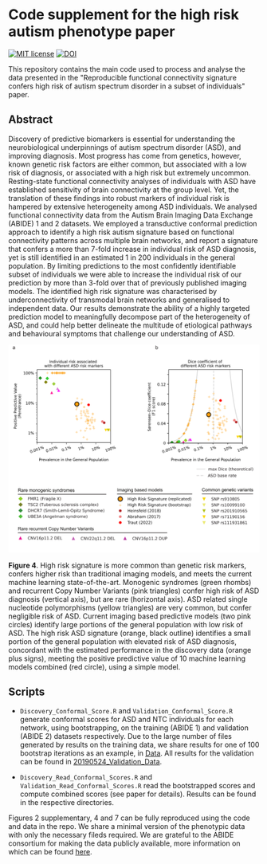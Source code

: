 # Code supplement for the high risk autism phenotype paper
[![MIT license](https://img.shields.io/badge/License-MIT-blue.svg)](https://lbesson.mit-license.org/)
[![DOI](https://img.shields.io/badge/DOI-10.1101%2F2020.06.01.127688%20-informational)](https://doi.org/10.1101/2020.06.01.127688 )

This repository contains the main code used to process and analyse the data presented in the "Reproducible functional connectivity signature confers high risk of autism spectrum disorder in a subset of individuals" paper.

## Abstract
Discovery of predictive biomarkers is essential for understanding the neurobiological underpinnings of autism spectrum disorder (ASD), and improving diagnosis. Most progress has come from genetics, however, known genetic risk factors are either common, but associated with a low risk of diagnosis, or associated with a high risk but extremely uncommon. Resting-state functional connectivity analyses of individuals with ASD have established sensitivity of brain connectivity at the group level. Yet, the translation of these findings into robust markers of individual risk is hampered by extensive heterogeneity among ASD individuals. We analysed functional connectivity data from the Autism Brain Imaging Data Exchange (ABIDE) 1 and 2 datasets. We employed a transductive conformal prediction approach to identify a high risk autism signature based on functional connectivity patterns across multiple brain networks, and report a signature that confers a more than 7-fold increase in individual risk of ASD diagnosis, yet is still identified in an estimated 1 in 200 individuals in the general population. By limiting predictions to the most confidently identifiable subset of individuals we were able to increase the individual risk of our prediction by more than 3-fold over that of previously published imaging models. The identified high risk signature was characterised by underconnectivity of transmodal brain networks and generalised to independent data. Our results demonstrate the ability of a highly targeted prediction model to meaningfully decompose part of the heterogeneity of ASD, and could help better delineate the multitude of etiological pathways and behavioural symptoms that challenge our understanding of  ASD.

![Figure 4](https://github.com/clarkenj/ASD_high_risk_endophenotype_code_supplement/blob/master/fig4_model.png)

**Figure 4**. High risk signature is more common than genetic risk markers, confers higher risk than traditional imaging models, and meets the current machine learning state-of-the-art. Monogenic syndromes (green rhombs) and recurrent Copy Number Variants (pink triangles) confer high risk of ASD diagnosis (vertical axis), but are rare (horizontal axis). ASD related single nucleotide polymorphisms (yellow triangles) are very common, but confer negligible risk of ASD. Current imaging based predictive models (two pink circles) identify large portions of the general population with low risk of ASD. The high risk ASD signature (orange, black outline) identifies a small portion of the general population with elevated risk of ASD diagnosis, concordant with the estimated performance in the discovery data (orange plus signs), meeting the positive predictive value of 10 machine learning models combined (red circle), using a simple model.

## Scripts
- `Discovery_Conformal_Score.R` and `Validation_Conformal_Score.R` generate conformal scores for ASD and NTC individuals for each network, using bootstrapping, on the training (ABIDE 1) and validation (ABIDE 2) datasets respectively. Due to the large number of files generated by results on the training data, we share results for one of 100 bootstrap iterations as an example, in [Data](./Data). All results for the validation can be found in [20190524_Validation_Data](./20190524_Validation_Data).

- `Discovery_Read_Conformal_Scores.R` and `Validation_Read_Conformal_Scores.R` read the bootstrapped scores and compute combined scores (see paper for details). Results can be found in the respective directories.

Figures 2 supplementary, 4 and 7 can be fully reproduced using the code and data in the repo. We share a minimal version of the phenotypic data with only the necessary fileds required. We are grateful to the ABIDE consortium for making the data publicly available, more information on which can be found [here](https://fcon_1000.projects.nitrc.org/indi/abide/abide_I.html).
